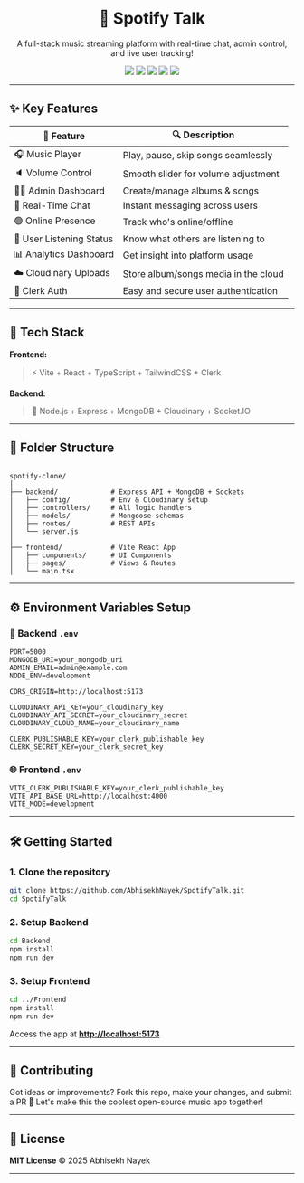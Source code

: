<h1 align="center">🎵 Spotify Talk</h1>
<p align="center">
  A full-stack music streaming platform with real-time chat, admin control, and live user tracking!
</p>

<p align="center">
  <img src="https://img.shields.io/badge/Frontend-Vite-blue?style=flat-square&logo=vite" />
  <img src="https://img.shields.io/badge/Backend-Express.js-green?style=flat-square&logo=express" />
  <img src="https://img.shields.io/badge/Database-MongoDB-brightgreen?style=flat-square&logo=mongodb" />
  <img src="https://img.shields.io/badge/Auth-Clerk-orange?style=flat-square&logo=clerk" />
  <img src="https://img.shields.io/badge/Cloudinary-Media Hosting-blueviolet?style=flat-square&logo=cloudinary" />
</p>

---

## ✨ Key Features

| 🌟 Feature | 🔍 Description |
|-----------|----------------|
| 🎧 Music Player | Play, pause, skip songs seamlessly |
| 🔈 Volume Control | Smooth slider for volume adjustment |
| 👨‍💼 Admin Dashboard | Create/manage albums & songs |
| 💬 Real-Time Chat | Instant messaging across users |
| 🟢 Online Presence | Track who's online/offline |
| 👀 User Listening Status | Know what others are listening to |
| 📊 Analytics Dashboard | Get insight into platform usage |
| ☁️ Cloudinary Uploads | Store album/songs media in the cloud |
| 🔐 Clerk Auth | Easy and secure user authentication |

---

## 🧰 Tech Stack

**Frontend:**  
> ⚡ Vite + React + TypeScript + TailwindCSS + Clerk

**Backend:**  
> 🚀 Node.js + Express + MongoDB + Cloudinary + Socket.IO

---

## 📁 Folder Structure

```

spotify-clone/
│
├── backend/             # Express API + MongoDB + Sockets
│   ├── config/          # Env & Cloudinary setup
│   ├── controllers/     # All logic handlers
│   ├── models/          # Mongoose schemas
│   ├── routes/          # REST APIs
│   └── server.js
│
├── frontend/            # Vite React App
│   ├── components/      # UI Components
│   ├── pages/           # Views & Routes
│   └── main.tsx

````

---

## ⚙️ Environment Variables Setup

### 🔐 Backend `.env`

```env
PORT=5000
MONGODB_URI=your_mongodb_uri
ADMIN_EMAIL=admin@example.com
NODE_ENV=development

CORS_ORIGIN=http://localhost:5173

CLOUDINARY_API_KEY=your_cloudinary_key
CLOUDINARY_API_SECRET=your_cloudinary_secret
CLOUDINARY_CLOUD_NAME=your_cloudinary_name

CLERK_PUBLISHABLE_KEY=your_clerk_publishable_key
CLERK_SECRET_KEY=your_clerk_secret_key
````

### 🌐 Frontend `.env`

```env
VITE_CLERK_PUBLISHABLE_KEY=your_clerk_publishable_key
VITE_API_BASE_URL=http://localhost:4000
VITE_MODE=development
```

---

## 🛠️ Getting Started

### 1. Clone the repository

```bash
git clone https://github.com/AbhisekhNayek/SpotifyTalk.git
cd SpotifyTalk
```

### 2. Setup Backend

```bash
cd Backend
npm install
npm run dev
```

### 3. Setup Frontend

```bash
cd ../Frontend
npm install
npm run dev
```

Access the app at **[http://localhost:5173](http://localhost:5173)**

---



## 🤝 Contributing

Got ideas or improvements? Fork this repo, make your changes, and submit a PR 🙌
Let's make this the coolest open-source music app together!

---

## 📜 License

**MIT License** © 2025 Abhisekh Nayek

---



